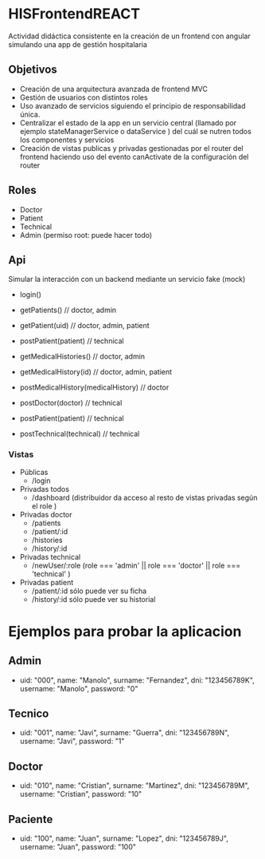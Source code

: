 # HISFrontendREACT

Actividad didáctica consistente en la creación de un frontend con angular simulando una app de gestión hospitalaria

## Objetivos

- Creación de una arquitectura avanzada de frontend MVC 
- Gestión de usuarios con distintos roles
- Uso avanzado de servicios siguiendo el principio de responsabilidad única.
- Centralizar el estado de la app en un servicio central (llamado por ejemplo stateManagerService o dataService ) del cuál se nutren todos los componentes y servicios
- Creación de vistas publicas y privadas gestionadas por el router del frontend haciendo uso del evento canActivate de la configuración del router


## Roles

- Doctor 
- Patient
- Technical
- Admin (permiso root: puede hacer todo)


## Api

Simular la interacción con un backend mediante un servicio fake (mock) 

- login()

- getPatients()   // doctor, admin
- getPatient(uid) //  doctor, admin, patient
- postPatient(patient) // technical

- getMedicalHistories() // doctor, admin
- getMedicalHistory(id)  // doctor, admin, patient
- postMedicalHistory(medicalHistory) // doctor

- postDoctor(doctor)  // technical
- postPatient(patient) // technical
- postTechnical(technical) // technical

### Vistas

- Públicas
    - /login
- Privadas todos
    - /dashboard (distribuidor da acceso al resto de vistas privadas según el role )
- Privadas doctor
    - /patients
    - /patient/:id
    - /histories
    - /history/:id
- Privadas technical
    - /newUser/:role (role === 'admin' || role === 'doctor' || role === 'technical' )
- Privadas patient
    - /patient/:id  sólo puede ver su ficha
    - /history/:id  sólo puede ver su historial

# Ejemplos para probar la aplicacion

## Admin
- uid: "000", name: "Manolo", surname: "Fernandez", dni: "123456789K", username: "Manolo", password: "0"

## Tecnico
- uid: "001", name: "Javi", surname: "Guerra", dni: "123456789N", username: "Javi", password: "1"

## Doctor
- uid: "010", name: "Cristian", surname: "Martinez", dni: "123456789M", username: "Cristian", password: "10"

## Paciente
- uid: "100", name: "Juan", surname: "Lopez", dni: "123456789J", username: "Juan", password: "100"
